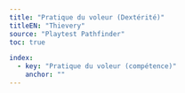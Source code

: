 ```yaml
---
title: "Pratique du voleur (Dextérité)"
titleEN: "Thievery"
source: "Playtest Pathfinder"
toc: true

index:
  - key: "Pratique du voleur (compétence)"
    anchor: ""
---
```



